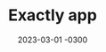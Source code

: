 ---
layout: default
title: Exactly app
date: 2023-03-01 -0300
tags: UX UI
image: /img/work/exactly.jpg
link: https://twitter.com/deadpine_xyz/status/1631379467909079061
---